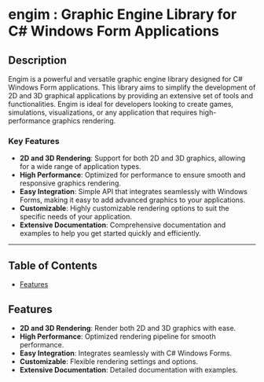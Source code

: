 # engim : Graphic Engine Library for C# Windows Form Applications

## Description

Engim is a powerful and versatile graphic engine library designed for C# Windows Form applications. This library aims to simplify the development of 2D and 3D graphical applications by providing an extensive set of tools and functionalities. Engim is ideal for developers looking to create games, simulations, visualizations, or any application that requires high-performance graphics rendering.

### Key Features

- **2D and 3D Rendering**: Support for both 2D and 3D graphics, allowing for a wide range of application types.
- **High Performance**: Optimized for performance to ensure smooth and responsive graphics rendering.
- **Easy Integration**: Simple API that integrates seamlessly with Windows Forms, making it easy to add advanced graphics to your applications.
- **Customizable**: Highly customizable rendering options to suit the specific needs of your application.
- **Extensive Documentation**: Comprehensive documentation and examples to help you get started quickly and efficiently.

---

## Table of Contents

- [Features](#features)

## Features

- **2D and 3D Rendering**: Render both 2D and 3D graphics with ease.
- **High Performance**: Optimized rendering pipeline for smooth performance.
- **Easy Integration**: Integrates seamlessly with C# Windows Forms.
- **Customizable**: Flexible rendering settings and options.
- **Extensive Documentation**: Detailed documentation with examples.
